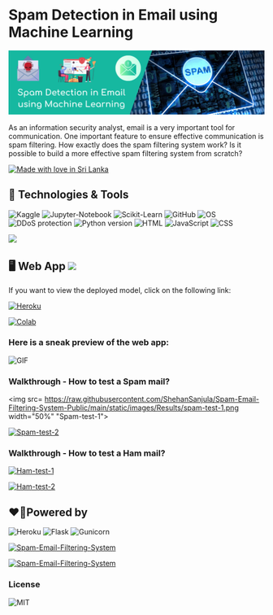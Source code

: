 # Spam Detection in Email using Machine Learning 

![Spam-Email-Filtering-System](https://raw.githubusercontent.com/ShehanSanjula/Spam-Email-Filtering-System-Public/main/static/images/Spam%20Detection%20in%20Email%20using%20Machine%20Learning.png)

As an information security analyst, email is a very important tool for communication. One important feature to ensure effective communication is spam filtering. How exactly does the spam filtering system work? Is it possible to build a more effective spam filtering system from scratch?

[![Made with love in Sri Lanka](https://madewithlove.now.sh/lk?heart=true&colorB=%231ebba3&template=for-the-badge)](https://spam-email-filtering-system.shehansanjula.me)

## 🔧 Technologies & Tools

![Kaggle](https://img.shields.io/badge/Dataset-Kaggle-blue)
![Jupyter-Notebook](https://img.shields.io/badge/Jupyter-Notebook-orange)
![Scikit-Learn](https://img.shields.io/badge/Libraries-Scikit%E2%80%93Learn-blue)
![GitHub](https://img.shields.io/badge/Environment-GitHub-black)
![OS](https://img.shields.io/badge/OS-Ubuntu-orange)
![DDoS protection](https://img.shields.io/badge/DDoS_Protection-Cloudflare-orange)
![Python version](https://img.shields.io/badge/Python-2.7%20%7C%203.8-blue.svg)
![HTML](https://img.shields.io/badge/Language-HTML-brightgreen)
![JavaScript](https://img.shields.io/badge/Language-JavaScript-orange)
![CSS](https://img.shields.io/badge/Language-CSS-blue)

![](https://img.shields.io/badge/Model-Logistic_Regression-informational?style=flat&logo=scikit-learn&logoColor=white&color=2bbc8a)

## 🖥️ Web App ![](https://img.shields.io/badge/Status-Online-informational?style=flat&logo=statuspal&logoColor=white&color=2bbc8a)
If you want to view the deployed model, click on the following link: </br>

[![Heroku](https://img.shields.io/badge/Heroku-430098?style=for-the-badge&logo=heroku&logoColor=white)](https://spam-email-filtering-system.shehansanjula.me)

[![Colab](https://colab.research.google.com/assets/colab-badge.svg)](https://colab.research.google.com/drive/15Sawa2wD01jAQzziACrOApiQZQSnfU88?usp=sharing)

### Here is a sneak preview of the web app:

![GIF](static/MLP-1.gif)

### Walkthrough - How to test a Spam mail?

<img src= https://raw.githubusercontent.com/ShehanSanjula/Spam-Email-Filtering-System-Public/main/static/images/Results/spam-test-1.png width="50%" "Spam-test-1">

[![Spam-test-2](https://raw.githubusercontent.com/ShehanSanjula/Spam-Email-Filtering-System/main/static/images/Results/spam-test-2.png?token=GHSAT0AAAAAABVNU5JWLWBACDZF562NLBHQYVFRSEA "Spam-test-2")](https://spam-email-filtering-system.shehansanjula.me)

### Walkthrough - How to test a Ham mail?

[![Ham-test-1](https://raw.githubusercontent.com/ShehanSanjula/Spam-Email-Filtering-System/main/static/images/Results/ham-test-1.png?token=GHSAT0AAAAAABVNU5JWOFYOMZ7HJK47PUAEYVFRUEA "Ham-test-1")](https://spam-email-filtering-system.shehansanjula.me)

[![Ham-test-2](https://raw.githubusercontent.com/ShehanSanjula/Spam-Email-Filtering-System/main/static/images/Results/ham-test-2.png?token=GHSAT0AAAAAABVNU5JX5DLXLZYBEIZ7SXSOYVFRTWA "Ham-test-2")](https://spam-email-filtering-system.shehansanjula.me)

## ♥️🔌Powered by 

![Heroku](https://img.shields.io/badge/Heroku-430098?style=for-the-badge&logo=heroku&logoColor=white) ![Flask](https://img.shields.io/badge/Flask-000000?style=for-the-badge&logo=flask&logoColor=white) ![Gunicorn](https://img.shields.io/badge/Gunicorn-499848?style=for-the-badge&logo=gunicorn&logoColor=white)

[![Spam-Email-Filtering-System](https://forthebadge.com/images/badges/made-with-python.svg)](https://spam-email-filtering-system.shehansanjula.me)

[![Spam-Email-Filtering-System](https://forthebadge.com/images/badges/built-with-love.svg)](https://spam-email-filtering-system.shehansanjula.me)

### License

![MIT](https://img.shields.io/github/license/ShehanSanjula/Spam-Email-Filtering-System-Public?color=black)

<!-- ![Python 3.8](https://img.shields.io/badge/Python-3.8-brightgreen.svg) -->
